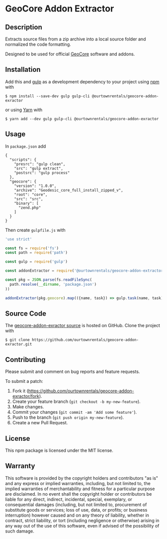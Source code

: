 # GeoCore Addon Extractor

## Description

Extracts source files from a zip archive into a local source folder
and normalized the code formatting.

Designed to be used for official [GeoCore] software and addons.

[GeoCore]: https://geodesicsolutions.com/

## Installation

Add this and [gulp] as a development dependency to your project using [npm] with

```
$ npm install --save-dev gulp gulp-cli @ourtownrentals/geocore-addon-exractor
```

or using [Yarn] with

```
$ yarn add --dev gulp gulp-cli @ourtownrentals/geocore-addon-exractor
```

[gulp]: https://gulpjs.com/
[npm]: https://www.npmjs.com/
[Yarn]: https://yarnpkg.com/

## Usage

In `package.json` add

```
{
  "scripts": {
    "presrc": "gulp clean",
    "src": "gulp extract",
    "postsrc": "gulp process"
  },
  "geocore": {
    "version": "1.0.0",
    "archive": "Geodesic_core_full_install_zipped_v",
    "root": "core",
    "src": "src",
    "binary": [
      "zend.php"
    ]
  }
}
```

Then create `gulpfile.js` with

```js
'use strict'

const fs = require('fs')
const path = require('path')

const gulp = require('gulp')

const addonExtractor = require('@ourtownrentals/geocore-addon-extractor').default

const pkg = JSON.parse(fs.readFileSync(
  path.resolve(__dirname, 'package.json')
))

addonExtractor(pkg.geocore).map(({name, task}) => gulp.task(name, task))
```

## Source Code

The [geocore-addon-exractor source] is hosted on GitHub.
Clone the project with

```
$ git clone https://github.com/ourtownrentals/geocore-addon-exractor.git
```

[geocore-addon-exractor source]: https://github.com/ourtownrentals/geocore-addon-exractor

## Contributing

Please submit and comment on bug reports and feature requests.

To submit a patch:

1. Fork it (https://github.com/ourtownrentals/geocore-addon-exractor/fork).
2. Create your feature branch (`git checkout -b my-new-feature`).
3. Make changes.
4. Commit your changes (`git commit -am 'Add some feature'`).
5. Push to the branch (`git push origin my-new-feature`).
6. Create a new Pull Request.

## License

This npm package is licensed under the MIT license.

## Warranty

This software is provided by the copyright holders and contributors "as is" and
any express or implied warranties, including, but not limited to, the implied
warranties of merchantability and fitness for a particular purpose are
disclaimed. In no event shall the copyright holder or contributors be liable for
any direct, indirect, incidental, special, exemplary, or consequential damages
(including, but not limited to, procurement of substitute goods or services;
loss of use, data, or profits; or business interruption) however caused and on
any theory of liability, whether in contract, strict liability, or tort
(including negligence or otherwise) arising in any way out of the use of this
software, even if advised of the possibility of such damage.

